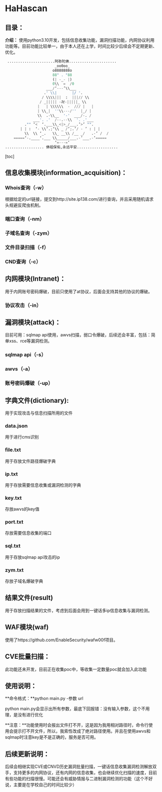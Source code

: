 # HaHascan

## 目录：

**介绍：** 使用python3.10开发，包括信息收集功能，漏洞扫描功能，内网协议利用功能等。目前功能比较单一，由于本人还在上学，时间比较少后续会不定期更新、优化。

```python
 ......................阿弥陀佛......................
                       _oo0oo_                      
                      o8888888o                     
                      88" . "88                     
                      (| -_- |)                     
                      0\\  =  /0                    
                   ___/‘---’\\___                   
                  .' \\|       |/ '.                
                 / \\\\|||  :  |||// \\             
                / _||||| -卍-|||||_ \\              
               |   | \\\\\\  -  /// |   |           
               | \\_|  ''\\---/''  |_/ |            
               \\  .-\\__  '-'  ___/-. /            
             ___'. .'  /--.--\\  '. .'___           
         ."" ‘<  ‘.___\\_<|>_/___.’>’ "".           
       | | :  ‘- \\‘.;‘\\ _ /’;.’/ - ’ : | |        
         \\  \\ ‘_.   \\_ __\\ /__ _/   .-’ /  /    
    =====‘-.____‘.___ \\_____/___.-’___.-’=====     
                       ‘=---=’                      
.................. 佛祖保佑,永远平安...................
```



[toc]

## 信息收集模块(information_acquisition)：

### Whois查询（-w）

根据给定的url链接，提交到http://site.ip138.com/进行查询，并且采用随机请求头规避反爬虫机制。

### 端口查询（-nm）

### 子域名查询（-zym）

### 文件目录扫描（-f）

### CND查询（-c）

## 内网模块(Intranet)：

用于内网账号密码爆破，目前只使用了at协议，后面会支持其他的协议的爆破。

### 协议攻击（-in）

## 漏洞模块(attack)：

目前可用：sqlmap api使用，awvs扫描，弱口令爆破，后续还会丰富，包括：简单xss、rce等漏洞检测。

### sqlmap api（-s）

### awvs（-a）

### 账号密码爆破（-up）

## 字典文件(dictionary):

用于实现攻击与信息扫描所用的文件

### data.json

用于进行cms识别

### file.txt

用于存放文件路径爆破字典

### ip.txt

用于存放需要信息收集或漏洞检测的字典

### key.txt

存放awvs的key值

### port.txt

存放需要信息收集的端口

### sql.txt

用于存放sqlmap api攻击的ip

### zym.txt

存放子域名爆破字典

## 结果文件(result)

用于存放扫描结果的文件，考虑到后面会用到一键话多ip信息收集与漏洞检测。

## WAF模块(waf)

使用了https://github.com/EnableSecurity/wafw00f项目。

## CVE批量扫描：

此功能还未开发，目前正在收集poc中，等收集一定数量poc就会加入此功能

## 使用说明：

**命令格式：**python main.py -参数 url

python main.py会显示出所有参数，最底下回报错：没有输入参数，这个不用理，是没有进行优化

**注意：**功能使用时会报出文件打不开，这是因为我用相对路径时，命令行使用会提示打不开文件，所以，我索性改成了绝对路径使用。并且在使用awvs和sqlmap时注意key是不是正确的，服务是否可用。

## 后续更新说明：

后续会相继实现CVE或CNVD历史漏洞批量扫描，一键话信息收集漏洞检测解放双手，支持更多的内网协议，还有内网的信息收集，也会继续优化扫描的速度，目前有些功能的扫描很慢。可能还会有威胁情报与二进制漏洞检测的功能（这个不好说，主要是在学校自己的时间比较少）

